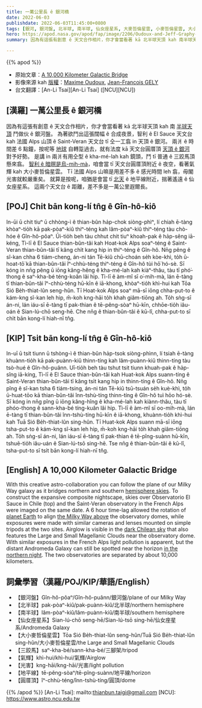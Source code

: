 ```yaml
---
title: 一萬公里長 ê 銀河橋
date: 2022-06-03
publishdate: 2022-06-03T11:45:00+0800
tags: [銀河, 銀河盤, 北半球, 南半球, 仙女座星系, 大麥哲倫星雲, 小麥哲倫星雲, 大小麥哲倫星雲, 三跤馬, 氣輝, 光害, 地平線, 圓厝頂]
hero: https://apod.nasa.gov/apod/fap/image/2206/Oudoux-and-Jeff-Graphy-with10000km_c.jpg
summary: 因為有這張有創意 ê 天文合作相片，你才會當看著 kā 北半球天頂 kah 南半球天頂接做伙 ê 銀河盤。

---
```


{{% apod %}}

- 原始文章：[A 10,000 Kilometer Galactic Bridge](https://apod.nasa.gov/apod/ap220603.html)
- 影像來源 kah [版權][copyright]：[Maxime Oudoux](https://maximeoudouxphotographie.fr), [Jean-Francois GELY](https://www.jeffgraphy.com)
- 台文翻譯：[An-Li Tsai][An-Li Tsai] ([NCU][NCU])

## [漢羅] 一萬公里長 ê 銀河橋
因為有這張有創意 ê 天文合作相片，你才會當看著 kā 北半球天頂 kah 南 [半球天頂][hemisphere skies] 鬥做伙 ê 銀河盤。
為著欲鬥出這張闊幅 ê 合成夜景，智利 ê El Sauce 天文台 kah 法國 Alps 山頂 ê Saint-Veran 天文台 tī 仝一工翕 in 天頂 ê 銀河。
兩爿 ê 時間差 6 點鐘，按呢等 [地球][planet Earth] 自轉踅過去，就有法度 kā 天文台圓厝頂 [天頂 ê 銀河][the Milky Way above] 對予好勢。
是講 in 兩爿有用仝型 ê kha-mé-lah kah 鏡頭，鬥 tī 普通 ê 三跤馬頂懸來翕。
[智利 ê 暗暝是烏-mih-mà][dark Chilean sky]，咱會當 tī 天文台圓厝頂附近 ê 夜空，看著氣輝 kah 大小麥哲倫星雲。
Tī 法國 Alps 山嘛是用差不多 ê 感光時間 leh 翕，毋閣光害就較嚴重矣。
就算是按呢，咱猶是會當 tī [北天][in the northern night t] ê 地平線附近，揣著遙遠 ê 仙女座星系。
這兩个天文台 ê 距離，差不多是一萬公里遐爾長。

## [POJ] Chi̍t bān kong-lí tn̂g ê Gîn-hô-kiô
In-ūi ū chit tiuⁿ ū chhòng-ì ê thian-bûn ha̍p-chok siòng-phìⁿ, lí chiah ē-tàng khòaⁿ-tio̍h kā pak-pòaⁿ-kiû thiⁿ-téng kah lâm-pòaⁿ-kiû thiⁿ-téng tàu chò-hóe ê Gîn-hô-pôaⁿ.
Ūi-tio̍h beh tàu chhut chit tiuⁿ khoah-pak ê ha̍p-sêng iā-kéng, Tì-lī ê El Sauce thian-bûn-tâi kah Hoat-kok Alps soaⁿ-téng ê Saint-Veran thian-bûn-tâi tī kâng chi̍t kang hip in thiⁿ-téng ê Gîn-hô.
Nn̄g pêng ê sî-kan chha 6 tiám-cheng, án-ni tán Tē-kiû chū-choán se̍h kòe-khì, to̍h ū-hoat-tō͘ kā thian-bûn-tâi îⁿ-chhù-téng thiⁿ-téng ê Gîn-hô tùi hō͘ hó-sè.
Sī kóng in nn̄g pêng ū iōng kâng-hêng ê kha-mé-lah kah kiàⁿ-thâu, tàu tī phó͘-thong ê saⁿ-kha-bé téng-koân lâi hip.
Tì-lī ê àm-mî sī o͘-mih-mà, lán ē-tàng tī thian-bûn-tâi îⁿ-chhù-téng hū-kīn ê iā-khong, khòaⁿ-tio̍h khì-hui kah Tōa Sió Be̍h-thiat-lûn seng-hûn.
Tī Hoat-kok Alps soaⁿ mā-sī iōng chha-put-to ê kám-kng sî-kan leh hip, m̄-koh kng-hāi to̍h khah giâm-tiōng ah.
To̍h sǹg-sī án-ni, lán iáu-sī ē-tàng tī pak-thian ê tē-pêng-sòaⁿ hū-kīn, chhōe-tio̍h iâu-oán ê Sian-lú-chō seng-hē.
Che nn̄g ê thian-bûn-tâi ê kū-lî, chha-put-to sī chi̍t bān kong-lí hiah-nī tn̂g.

## [KIP] Tsi̍t bān kong-lí tn̂g ê Gîn-hô-kiô
In-uī ū tsit tiunn ū tshòng-ì ê thian-bûn ha̍p-tsok siòng-phìnn, lí tsiah ē-tàng khuànn-tio̍h kā pak-puànn-kiû thinn-tíng kah lâm-puànn-kiû thinn-tíng tàu tsò-hué ê Gîn-hô-puânn.
Uī-tio̍h beh tàu tshut tsit tiunn khuah-pak ê ha̍p-sîng iā-kíng, Tì-lī ê El Sauce thian-bûn-tâi kah Huat-kok Alps suann-tíng ê Saint-Veran thian-bûn-tâi tī kâng tsi̍t kang hip in thinn-tíng ê Gîn-hô.
Nn̄g pîng ê sî-kan tsha 6 tiám-tsing, án-ni tán Tē-kiû tsū-tsuán se̍h kuè-khì, to̍h ū-huat-tōo kā thian-bûn-tâi înn-tshù-tíng thinn-tíng ê Gîn-hô tuì hōo hó-sè.
Sī kóng in nn̄g pîng ū iōng kâng-hîng ê kha-mé-lah kah kiànn-thâu, tàu tī phóo-thong ê sann-kha-bé tíng-kuân lâi hip.
Tì-lī ê àm-mî sī oo-mih-mà, lán ē-tàng tī thian-bûn-tâi înn-tshù-tíng hū-kīn ê iā-khong, khuànn-tio̍h khì-hui kah Tuā Sió Be̍h-thiat-lûn sing-hûn.
Tī Huat-kok Alps suann mā-sī iōng tsha-put-to ê kám-kng sî-kan leh hip, m̄-koh kng-hāi to̍h khah giâm-tiōng ah.
To̍h sǹg-sī án-ni, lán iáu-sī ē-tàng tī pak-thian ê tē-pîng-suànn hū-kīn, tshuē-tio̍h iâu-uán ê Sian-lú-tsō sing-hē.
Tse nn̄g ê thian-bûn-tâi ê kū-lî, tsha-put-to sī tsi̍t bān kong-lí hiah-nī tn̂g.

## [English] A 10,000 Kilometer Galactic Bridge
With this creative astro-collaboration you can follow the plane of our Milky Way galaxy as it bridges northern and southern [hemisphere skies][hemisphere skies].
To construct the expansive composite nightscape, skies over Observatorio El Sauce in Chile (top) and the Saint-Veran observatory in the French Alps were imaged on the same date.
A 6 hour time-lag allowed the rotation of [planet Earth][planet Earth] to align [the Milky Way above][the Milky Way above] the observatory domes, while exposures were made with similar cameras and lenses mounted on simple tripods at the two sites.
Airglow is visible in the [dark Chilean sky][dark Chilean sky] that also features the Large and Small Magellanic Clouds near the observatory dome.
With similar exposures in the French Alps light pollution is apparent, but the distant Andromeda Galaxy can still be spotted near the horizon [in the northern night][in the northern night e].
The two observatories are separated by about 10,000 kilometers.

## 詞彙學習（漢羅/POJ/KIP/華語/English）
- 【銀河盤】Gîn-hô-pôaⁿ/Gîn-hô-puânn/銀河盤/plane of our Milky Way
- 【北半球】pak-pòaⁿ-kiû/pak-puànn-kiû/北半球/northern hemisphere
- 【南半球】lâm-pòaⁿ-kiû/lâm-puànn-kiû/南半球/southern hemisphere
- 【仙女座星系】Sian-lú-chō seng-hē/Sian-lú-tsō sing-hē/仙女座星系/Andromeda Galaxy
- 【大小麥哲倫星雲】Tōa Sió Be̍h-thiat-lûn seng-hûn/Tuā Sió Be̍h-thiat-lûn sing-hûn/大小麥哲倫星雲/the Large and Small Magellanic Clouds
- 【三跤馬】saⁿ-kha-bé/sann-kha-bé/三腳架/tripod
- 【氣輝】khì-hui/khì-hui/氣輝/Airglow
- 【光害】kng-hāi/kng-hāi/光害/light pollution
- 【地平線】tē-pêng-sòaⁿ/tē-pîng-suànn/地平線/horizon
- 【圓厝頂】îⁿ-chhù-téng/înn-tshù-tíng/圓頂/dome


{{% /apod %}}
[An-Li Tsai]: mailto:thianbun.taigi@gmail.com
[NCU]: https://www.astro.ncu.edu.tw

[copyright]: https://apod.nasa.gov/apod/fap/lib/about_apod.html#srapply

[hemisphere skies]:https://apod.nasa.gov/apod/ap110730.html
[planet Earth]:https://solarsystem.nasa.gov/planets/earth/overview/
[the Milky Way above]:https://solarsystem.nasa.gov/solar-system/beyond/in-depth/
[dark Chilean sky]:https://apod.nasa.gov/apod/ap161013.html
[in the northern night e]:https://apod.nasa.gov/apod/ap211106.html
[in the northern night t]:https://apod.tw/daily/20211106/
